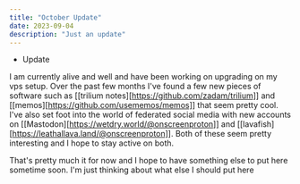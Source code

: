 ```yaml
---
title: "October Update"
date: 2023-09-04
description: "Just an update"
---
```


* Update

I am currently alive and well and have been working on upgrading on my vps setup. Over the past few months I've found a few new pieces of software such as [[trilium notes][https://github.com/zadam/trilium]] and [[memos][https://github.com/usememos/memos]] that seem pretty cool. I've also set foot into the world of federated social media with new accounts on [[Mastodon][https://wetdry.world/@onscreenproton]] and [[lavafish][https://leathallava.land/@onscreenproton]]. Both of these seem pretty interesting and I hope to stay active on both.

That's pretty much it for now and I hope to have something else to put here sometime soon. I'm just thinking about what else I should put here 